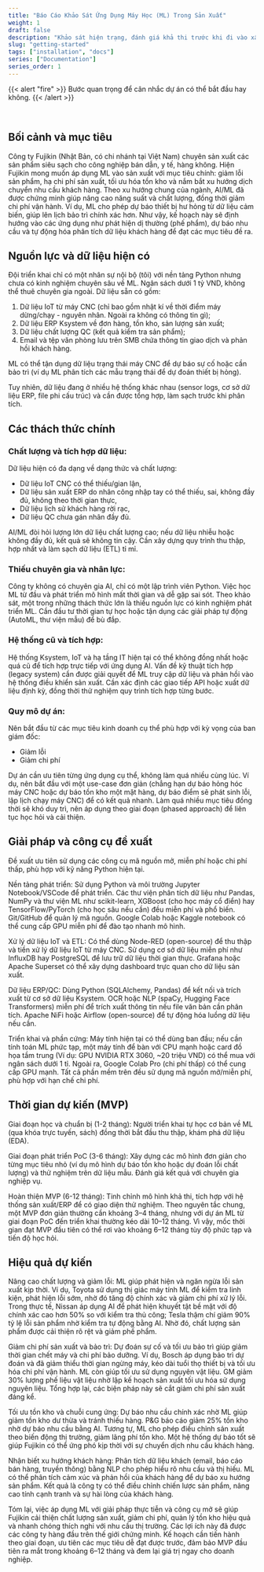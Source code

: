 ```yaml
---
title: "Báo Cáo Khảo Sát Ứng Dụng Máy Học (ML) Trong Sản Xuất"
weight: 1
draft: false
description: "Khảo sát hiện trạng, đánh giá khả thi trước khi đi vào xây dựng giải pháp."
slug: "getting-started"
tags: ["installation", "docs"]
series: ["Documentation"]
series_order: 1
---
```


{{< alert "fire" >}}
Bước quan trọng để cân nhắc dự án có thể bắt đầu hay không.
{{< /alert >}}

</br>

## Bối cảnh và mục tiêu

Công ty Fujikin (Nhật Bản, có chi nhánh tại Việt Nam) chuyên sản xuất các sản phẩm siêu sạch cho công nghiệp bán dẫn, y tế, hàng không. Hiện Fujikin mong muốn áp dụng ML vào sản xuất với mục tiêu chính: giảm lỗi sản phẩm, hạ chi phí sản xuất, tối ưu hóa tồn kho và nắm bắt xu hướng dịch chuyển nhu cầu khách hàng. Theo xu hướng chung của ngành, AI/ML đã được chứng minh giúp nâng cao năng suất và chất lượng, đồng thời giảm chi phí vận hành. Ví dụ, ML cho phép dự báo thiết bị hư hỏng từ dữ liệu cảm biến, giúp lên lịch bảo trì chính xác hơn. Như vậy, kế hoạch này sẽ định hướng vào các ứng dụng như phát hiện dị thường (phế phẩm), dự báo nhu cầu và tự động hóa phân tích dữ liệu khách hàng để đạt các mục tiêu đề ra.

## Nguồn lực và dữ liệu hiện có

Đội triển khai chỉ có một nhân sự nội bộ (tôi) với nền tảng Python nhưng chưa có kinh nghiệm chuyên sâu về ML. Ngân sách dưới 1 tỷ VND, không thể thuê chuyên gia ngoài. Dữ liệu sẵn có gồm:
1. Dữ liệu IoT từ máy CNC (chỉ bao gồm nhật kí về thời điểm máy dừng/chạy - nguyên nhân. Ngoài ra không có thông tin gì);
2. Dữ liệu ERP Ksystem về đơn hàng, tồn kho, sản lượng sản xuất;
3. Dữ liệu chất lượng QC (kết quả kiểm tra sản phẩm);
4. Email và tệp văn phòng lưu trên SMB chứa thông tin giao dịch và phản hồi khách hàng.

ML có thể tận dụng dữ liệu trạng thái máy CNC để dự báo sự cố hoặc cần bảo trì (ví dụ ML phân tích các mẫu trạng thái để dự đoán thiết bị hỏng).

Tuy nhiên, dữ liệu đang ở nhiều hệ thống khác nhau (sensor logs, cơ sở dữ liệu ERP, file phi cấu trúc) và cần được tổng hợp, làm sạch trước khi phân tích.

## Các thách thức chính

### Chất lượng và tích hợp dữ liệu:

Dữ liệu hiện có đa dạng về dạng thức và chất lượng:
- Dữ liệu IoT CNC có thể thiếu/gian lận,
- Dữ liệu sản xuất ERP do nhân công nhập tay có thể thiếu, sai, không đầy đủ, không theo thời gian thực,
- Dữ liệu lịch sử khách hàng rời rạc,
- Dữ liệu QC chưa gán nhãn đầy đủ.

AI/ML đòi hỏi lượng lớn dữ liệu chất lượng cao; nếu dữ liệu nhiễu hoặc không đầy đủ, kết quả sẽ không tin cậy. Cần xây dựng quy trình thu thập, hợp nhất và làm sạch dữ liệu (ETL) tỉ mỉ.

### Thiếu chuyên gia và nhân lực:

Công ty không có chuyên gia AI, chỉ có một lập trình viên Python. Việc học ML từ đầu và phát triển mô hình mất thời gian và dễ gặp sai sót. Theo khảo sát, một trong những thách thức lớn là thiếu nguồn lực có kinh nghiệm phát triển ML. Cần đầu tư thời gian tự học hoặc tận dụng các giải pháp tự động (AutoML, thư viện mẫu) để bù đắp.

### Hệ thống cũ và tích hợp:

Hệ thống Ksystem, IoT và hạ tầng IT hiện tại có thể không đồng nhất hoặc quá cũ để tích hợp trực tiếp với ứng dụng AI. Vấn đề kỹ thuật tích hợp (legacy system) cần được giải quyết để ML truy cập dữ liệu và phản hồi vào hệ thống điều khiển sản xuất. Cần xác định các giao tiếp API hoặc xuất dữ liệu định kỳ, đồng thời thử nghiệm quy trình tích hợp từng bước.

### Quy mô dự án:
Nên bắt đầu từ các mục tiêu kinh doanh cụ thể phù hợp với kỳ vọng của ban giám đốc:
- Giảm lỗi
- Giảm chi phí

Dự án cần ưu tiên từng ứng dụng cụ thể, không làm quá nhiều cùng lúc. Ví dụ, nên bắt đầu với một use-case đơn giản (chẳng hạn dự báo hỏng hóc máy CNC hoặc dự báo tồn kho một mặt hàng, dự báo điểm sẽ phát sinh lỗi, lập lịch chạy máy CNC) để có kết quả nhanh. Làm quá nhiều mục tiêu đồng thời sẽ khó duy trì, nên áp dụng theo giai đoạn (phased approach) để liên tục học hỏi và cải thiện.

## Giải pháp và công cụ đề xuất

Đề xuất ưu tiên sử dụng các công cụ mã nguồn mở, miễn phí hoặc chi phí thấp, phù hợp với kỹ năng Python hiện tại.

Nền tảng phát triển: Sử dụng Python và môi trường Jupyter Notebook/VSCode để phát triển. Các thư viện phân tích dữ liệu như Pandas, NumPy và thư viện ML như scikit-learn, XGBoost (cho học máy cổ điển) hay TensorFlow/PyTorch (cho học sâu nếu cần) đều miễn phí và phổ biến. Git/GitHub để quản lý mã nguồn. Google Colab hoặc Kaggle notebook có thể cung cấp GPU miễn phí để đào tạo nhanh mô hình.

Xử lý dữ liệu IoT và ETL: Có thể dùng Node-RED (open-source) để thu thập và tiền xử lý dữ liệu IoT từ máy CNC. Sử dụng cơ sở dữ liệu miễn phí như InfluxDB hay PostgreSQL để lưu trữ dữ liệu thời gian thực. Grafana hoặc Apache Superset có thể xây dựng dashboard trực quan cho dữ liệu sản xuất.

Dữ liệu ERP/QC: Dùng Python (SQLAlchemy, Pandas) để kết nối và trích xuất từ cơ sở dữ liệu Ksystem. OCR hoặc NLP (spaCy, Hugging Face Transformers) miễn phí để trích xuất thông tin nếu file văn bản cần phân tích. Apache NiFi hoặc Airflow (open-source) để tự động hóa luồng dữ liệu nếu cần.

Triển khai và phần cứng: Máy tính hiện tại có thể dùng ban đầu; nếu cần tính toán ML phức tạp, một máy tính để bàn với CPU mạnh hoặc card đồ họa tầm trung (Ví dụ: GPU NVIDIA RTX 3060, ~20 triệu VND) có thể mua với ngân sách dưới 1 tỉ. Ngoài ra, Google Colab Pro (chi phí thấp) có thể cung cấp GPU mạnh. Tất cả phần mềm trên đều sử dụng mã nguồn mở/miễn phí, phù hợp với hạn chế chi phí.

## Thời gian dự kiến (MVP)

Giai đoạn học và chuẩn bị (1-2 tháng): Người triển khai tự học cơ bản về ML (qua khóa trực tuyến, sách) đồng thời bắt đầu thu thập, khám phá dữ liệu (EDA).

Giai đoạn phát triển PoC (3-6 tháng): Xây dựng các mô hình đơn giản cho từng mục tiêu nhỏ (ví dụ mô hình dự báo tồn kho hoặc dự đoán lỗi chất lượng) và thử nghiệm trên dữ liệu mẫu. Đánh giá kết quả với chuyên gia nghiệp vụ.

Hoàn thiện MVP (6-12 tháng): Tinh chỉnh mô hình khả thi, tích hợp với hệ thống sản xuất/ERP để có giao diện thử nghiệm. Theo nguyên tắc chung, một MVP đơn giản thường cần khoảng 3–4 tháng, nhưng với dự án ML từ giai đoạn PoC đến triển khai thường kéo dài 10–12 tháng. Vì vậy, mốc thời gian đạt MVP đầu tiên có thể rơi vào khoảng 6–12 tháng tùy độ phức tạp và tiến độ học hỏi.


## Hiệu quả dự kiến

Nâng cao chất lượng và giảm lỗi: ML giúp phát hiện và ngăn ngừa lỗi sản xuất kịp thời. Ví dụ, Toyota sử dụng thị giác máy tính ML để kiểm tra linh kiện, phát hiện lỗi sớm, nhờ đó tăng độ chính xác và giảm chi phí xử lý lỗi. Trong thực tế, Nissan áp dụng AI để phát hiện khuyết tật bề mặt với độ chính xác cao hơn 50% so với kiểm tra thủ công; Tesla thậm chí giảm 90% tỷ lệ lỗi sản phẩm nhờ kiểm tra tự động bằng AI. Nhờ đó, chất lượng sản phẩm được cải thiện rõ rệt và giảm phế phẩm.

Giảm chi phí sản xuất và bảo trì: Dự đoán sự cố và tối ưu bảo trì giúp giảm thời gian chết máy và chi phí bảo dưỡng. Ví dụ, Bosch áp dụng bảo trì dự đoán và đã giảm thiểu thời gian ngừng máy, kéo dài tuổi thọ thiết bị và tối ưu hóa chi phí vận hành. ML còn giúp tối ưu sử dụng nguyên vật liệu. GM giảm 30% lượng phế liệu vật liệu nhờ lập kế hoạch sản xuất tối ưu hóa sử dụng nguyên liệu. Tổng hợp lại, các biện pháp này sẽ cắt giảm chi phí sản xuất đáng kể.

Tối ưu tồn kho và chuỗi cung ứng: Dự báo nhu cầu chính xác nhờ ML giúp giảm tồn kho dư thừa và tránh thiếu hàng. P&G báo cáo giảm 25% tồn kho nhờ dự báo nhu cầu bằng AI. Tương tự, ML cho phép điều chỉnh sản xuất theo biến động thị trường, giảm lãng phí tồn kho. Một hệ thống dự báo tốt sẽ giúp Fujikin có thể ứng phó kịp thời với sự chuyển dịch nhu cầu khách hàng.

Nhận biết xu hướng khách hàng: Phân tích dữ liệu khách (email, báo cáo bán hàng, truyền thông) bằng NLP cho phép hiểu rõ nhu cầu và thị hiếu. ML có thể phân tích cảm xúc và phản hồi của khách hàng để dự báo xu hướng sản phẩm. Kết quả là công ty có thể điều chỉnh chiến lược sản phẩm, nâng cao tính cạnh tranh và sự hài lòng của khách hàng.


Tóm lại, việc áp dụng ML với giải pháp thực tiễn và công cụ mở sẽ giúp Fujikin cải thiện chất lượng sản xuất, giảm chi phí, quản lý tồn kho hiệu quả và nhanh chóng thích nghi với nhu cầu thị trường. Các lợi ích này đã được các công ty hàng đầu trên thế giới chứng minh. Kế hoạch cần tiến hành theo giai đoạn, ưu tiên các mục tiêu dễ đạt được trước, đảm bảo MVP đầu tiên ra mắt trong khoảng 6–12 tháng và đem lại giá trị ngay cho doanh nghiệp.
